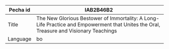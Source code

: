 |Pecha id | IAB2B46B2
| --- | --- 
|Title | The New Glorious Bestower of Immortality: A Long-Life Practice and Empowerment that Unites the Oral, Treasure and Visionary Teachings 
|Language | bo